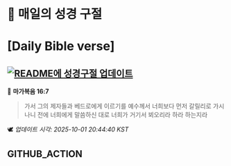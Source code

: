 # 🙏 매일의 성경 구절
# [Daily Bible verse]
## [![README에 성경구절 업데이트](https://github.com/DONGSUKA/first_test/actions/workflows/update-readme-bible.yml/badge.svg)](https://github.com/DONGSUKA/first_test/actions/workflows/update-readme-bible.yml)
<!-- START_BIBLE_VERSE -->
📖 **마가복음 16:7**
> 가서 그의 제자들과 베드로에게 이르기를 예수께서 너희보다 먼저 갈릴리로 가시나니 전에 너희에게 말씀하신 대로 너희가 거기서 뵈오리라 하라 하는지라

🕊️ _업데이트 시각: 2025-10-01 20:44:40 KST_
  <!-- END_BIBLE_VERSE -->
## GITHUB_ACTION
